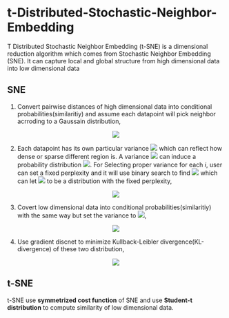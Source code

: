 # t-Distributed-Stochastic-Neighbor-Embedding
T Distributed Stochastic Neighbor Embedding (t-SNE) is a dimensional reduction algorithm which comes from Stochastic Neighbor Embedding (SNE). It can capture local and global structure from high dimensional data into low dimensional data

## SNE
1. Convert pairwise distances of high dimensional data into conditional probabilities(similaritiy) and assume each datapoint will pick neighbor acrroding to a Gaussain distribution,
  <p align="center">
    <img src="https://latex.codecogs.com/svg.latex?p_%7Bj%5Clvert%20i%7D%3D%5Cfrac%7Bexp%28-%5Cleft%20%5C%7C%20x_i%20-%20x_j%20%5Cright%20%5C%7C%5E2/2%5Csigma%20_i%5E2%29%7D%7B%5Csum%5Cnolimits_%7Bk%5Cneq%20i%7Dexp%28-%5Cleft%20%5C%7C%20x_i%20-%20x_k%20%5Cright%20%5C%7C%5E2/2%5Csigma%20_i%5E2%29%7D" />
  </p>             
  
2. Each datapoint has its own particular variance <img src="https://latex.codecogs.com/svg.latex?%5Cinline%20%5Csigma_i" /> which can reflect how dense or sparse different region is. A variance <img src="https://latex.codecogs.com/svg.latex?%5Cinline%20%5Csigma_i" /> can induce a probability distribution <img src="https://latex.codecogs.com/svg.latex?P_i" />. For Selecting proper variance for each <i>i</i>, user can set a fixed perplexity and it will use binary search to find <img src="https://latex.codecogs.com/svg.latex?%5Cinline%20%5Csigma_i" /> which can let <img src="https://latex.codecogs.com/svg.latex?P_i" /> to be a distribution with the fixed perplexity,
  <p align="center">
  <img src="https://latex.codecogs.com/svg.latex?%5Cbegin%7Barray%7D%7Blr%7D%20Perp%28P_i%29%3D2%5E%7BH%28P_i%29%7D%5C%5C%20H%28P_i%29%3D-%5Csum%5Cnolimits_j%20p_%7Bj%7Ci%7Dlog_2p_%7Bj%7Ci%7D%20%5Cend%7Barray%7D" />
  </p>
  
3. Covert low dimensional data into conditional probabilities(similaritiy) with the same way but set the variance to <img src="https://latex.codecogs.com/svg.latex?%5Cinline%20%5Cfrac%7B1%7D%7B%5Csqrt%7B2%7D%7D" />,
  <p align="center">
    <img src="https://latex.codecogs.com/svg.latex?q_%7Bj%5Clvert%20i%7D%3D%5Cfrac%7Bexp%28-%5Cleft%20%5C%7C%20y_i%20-%20y_j%20%5Cright%20%5C%7C%5E2%29%7D%7B%5Csum%5Cnolimits_%7Bk%5Cneq%20i%7Dexp%28-%5Cleft%20%5C%7C%20y_i%20-%20y_k%20%5Cright%20%5C%7C%5E2%29%7D" />
  </p>
  
4. Use gradient discnet to minimize Kullback-Leibler divergence(KL-divergence) of these two distribution,
  <p align="center">
    <img src="https://latex.codecogs.com/svg.latex?C%3D%5Csum%5Cnolimits_iKL%28P_i%7C%7CQ_i%29%3D%5Csum%5Cnolimits_i%5Csum%5Cnolimits_jp_%7Bj%7Ci%7Dlog%5Cfrac%7Bp_%7Bj%7Ci%7D%7D%7Bq_%7Bj%7Ci%7D%7D" />
  </p>
  
## t-SNE
t-SNE use **symmetrized cost function** of SNE and use **Student-t distribution** to compute similarity of low dimensional data.


